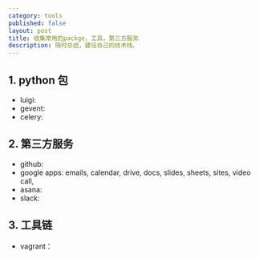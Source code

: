 ```yaml
---
category: tools
published: false
layout: post
title: 收集常用的packge，工具，第三方服务
description: 随时总结，建设自己的技术栈。 
---  
```




## 
## 1. python 包   

- luigi: 
- gevent:
- celery:

## 2. 第三方服务  

- github:
- google apps: emails, calendar, drive, docs, slides, sheets, sites, video call, 
- asana:
- slack:

## 3. 工具链   

- vagrant：
